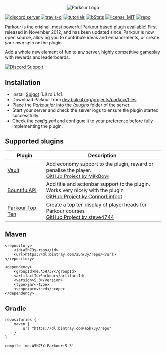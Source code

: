 <p align="center"><img src="http://i.imgur.com/OayXKol.png" alt="Parkour Logo"></p>

[![discord server](https://img.shields.io/discord/328154925949517824.svg)](https://discord.gg/h9d2fSd)
[![travis-ci](https://travis-ci.org/A5H73Y/Parkour.svg?branch=master)](https://travis-ci.org/A5H73Y/Parkour/branches)
[![tutorials](https://img.shields.io/badge/tutorials-github-brightgreen.svg)](https://a5h73y.github.io/Parkour/)
[![bStats](https://img.shields.io/badge/statistics-bstats-brightgreen.svg)](https://bstats.org/plugin/bukkit/Parkour)
[![license: MIT](https://img.shields.io/badge/license-MIT-lightgrey.svg)](https://tldrlegal.com/license/mit-license)
[![repo](https://api.bintray.com/packages/a5h73y/repo/Parkour/images/download.svg)](https://bintray.com/a5h73y/repo/Parkour/_latestVersion)

Parkour is the original, most powerful Parkour based plugin available! 
First released in November 2012, and has been updated since. Parkour is now open source, allowing you to contribute ideas and enhancements, or create your own spin on the plugin.<p />
Add a whole new element of fun to any server, highly competitive gameplay with rewards and leaderboards.<p />

[<img src="https://i.imgur.com/aMmpMyj.png" alt="Discord Support">](https://discord.gg/Gc8RGYr)<p />

## Installation
* Install [Spigot](https://www.spigotmc.org/threads/buildtools-updates-information.42865/) _(1.8 to 1.14)._
* Download Parkour from [dev.bukkit.org/projects/parkour/files](https://dev.bukkit.org/projects/parkour/files)
* Place the _Parkour.jar_ into the _/plugins_ folder of the server.
* Start your server and check the server logs to ensure the plugin started successfully.
* Check the _config.yml_ and configure it to your preference before fully implementing the plugin.

## Supported plugins
| Plugin        | Description  |
| ------------- | ------------- |
| [Vault](https://dev.bukkit.org/projects/vault) | Add economy support to the plugin, reward or penalise the player. <br>[GitHub Project by MilkBowl](https://github.com/MilkBowl/Vault) |
| [BountifulAPI](https://www.spigotmc.org/resources/bountifulapi-1-8-1-9-1-10.1394/) | Add title and actionbar support to the plugin. Works very nicely with the plugin. <br>[GitHub Project by ConnorLinfoot](https://github.com/ConnorLinfoot/BountifulAPI) |
| [Parkour Top Ten](https://www.spigotmc.org/resources/parkour-top-ten.46268/) | Create a top ten display of player heads for Parkour courses​. <br>[GitHub Project by steve4744](https://github.com/steve4744/ParkourTopTen) |

## Maven
```
<repository>
    <id>a5h73y-repo</id>
    <url>https://dl.bintray.com/a5h73y/repo/</url>
</repository>
```

```
<dependency>
    <groupId>me.A5H73Y</groupId>
    <artifactId>Parkour</artifactId>
    <version>5.3</version>
    <type>jar</type>
    <scope>provided</scope>
</dependency>
```

## Gradle
```
repositories { 
    maven { 
        url "https://dl.bintray.com/a5h73y/repo"
    } 
}
```

```
compile 'me.A5H73Y:Parkour:5.3'
```
